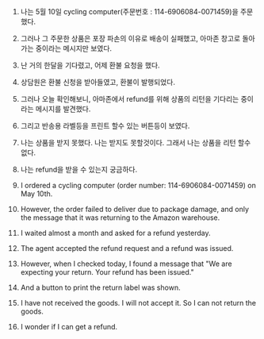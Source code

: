 1. 나는 5월 10일 cycling computer(주문번호 : 114-6906084-0071459)을 주문했다.
2. 그러나 그 주문한 상품은 포장 파손의 이유로 배송이 실패했고, 아마존 창고로 돌아가는 중이라는 메시지만 보였다.
3. 난 거의 한달을 기다렸고, 어제 환불 요청을 했다.
4. 상담원은 환불 신청을 받아들였고, 환불이 발행되었다.
5. 그러나 오늘 확인해보니, 아마존에서 refund를 위해 상품의 리턴을 기다리는 중이라는 메시지를 발견했다.
6. 그리고 반송용 라벨등을 프린트 할수 있는 버튼등이 보였다.
7. 나는 상품을 받지 못했다. 나는 받지도 못할것이다. 그래서 나는 상품을 리턴 할수 없다.
8. 나는 refund을 받을 수 있는지 궁금하다.

1. I ordered a cycling computer (order number: 114-6906084-0071459) on May 10th.
2. However, the order failed to deliver due to package damage, and only the message that it was returning to the Amazon warehouse.
3. I waited almost a month and asked for a refund yesterday.
4. The agent accepted the refund request and a refund was issued.
5. However, when I checked today, I found a message that "We are expecting your return. Your refund has been issued."
6. And a button to print the return label was shown.
7. I have not received the goods. I will not accept it. So I can not return the goods.
8. I wonder if I can get a refund.

